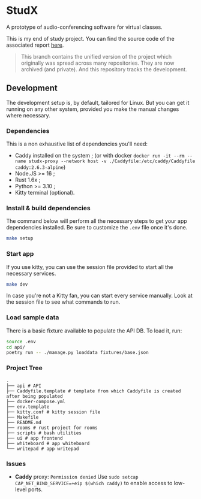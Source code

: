 # StudX
A prototype of audio-conferencing software for virtual classes.

This is my end of study project.
You can find the source code of the associated report [here](https://github.com/tobihans/end-of-study-report.git).

> This branch contains the unified version of the project which originally was spread across many repositories.
> They are now archived (and private). And this repository tracks the development.

## Development
The development setup is, by default, tailored for Linux. But you can get it running on any other system,
provided you make the manual changes where necessary.

### Dependencies
This is a non exhaustive list of dependencies you'll need:

- Caddy installed on the system ; (or with docker `docker run -it --rm --name studx-proxy --network host -v ./Caddyfile:/etc/caddy/Caddyfile caddy:2.6.3-alpine`)
- Node.JS >= 16 ;
- Rust 1.6x ;
- Python >= 3.10 ;
- Kitty terminal (optional).

### Install & build dependencies
The command below will perform all the necessary steps to get your app dependencies installed.
Be sure to customize the `.env` file once it's done.

```bash
make setup
```

### Start app
If you use kitty, you can use the session file provided to start all the necessary services.

```bash
make dev
```

In case you're not a Kitty fan, you can start every service manually. Look at the session file 
to see what commands to run.

### Load sample data
There is a basic fixture available to populate the API DB.
To load it, run:

```bash
source .env
cd api/
poetry run -- ./manage.py loaddata fixtures/base.json
```

### Project Tree
```text
.
├── api # API
├── Caddyfile.template # template from which Caddyfile is created after being populated
├── docker-compose.yml
├── env.template
├── kitty.conf # kitty session file
├── Makefile
├── README.md
├── rooms # rust project for rooms
├── scripts # bash utilities
├── ui # app frontend
├── whiteboard # app whiteboard
└── writepad # app writepad
```

### Issues

- **Caddy** proxy: `Permission denied`
Use `sudo setcap CAP_NET_BIND_SERVICE=+eip $(which caddy)` to enable access to low-level ports.
